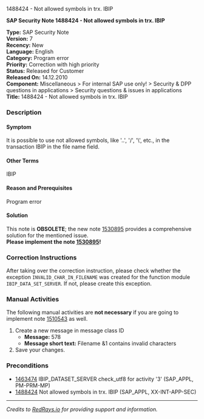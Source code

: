 1488424 - Not allowed symbols in trx. IBIP

**SAP Security Note 1488424 - Not allowed symbols in trx. IBIP**

**Type:** SAP Security Note  
**Version:** 7  
**Recency:** New  
**Language:** English  
**Category:** Program error  
**Priority:** Correction with high priority  
**Status:** Released for Customer  
**Released On:** 14.12.2010  
**Component:** Miscellaneous > For internal SAP use only! > Security & DPP questions in applications > Security questions & issues in applications  
**Title:** 1488424 - Not allowed symbols in trx. IBIP  

### Description

#### Symptom
It is possible to use not allowed symbols, like '..', '/', '\\', etc., in the transaction IBIP in the file name field.

#### Other Terms
IBIP

#### Reason and Prerequisites
Program error

#### Solution
This note is **OBSOLETE**; the new note [1530895](https://me.sap.com/notes/1530895) provides a comprehensive solution for the mentioned issue.  
**Please implement the note [1530895](https://me.sap.com/notes/1530895)!**

### Correction Instructions
After taking over the correction instruction, please check whether the exception `INVALID_CHAR_IN_FILENAME` was created for the function module `IBIP_DATA_SET_SERVER`. If not, please create this exception.

### Manual Activities
The following manual activities are **not necessary** if you are going to implement note [1510543](https://me.sap.com/notes/1510543) as well.

1. Create a new message in message class ID  
   - **Message:** 578  
   - **Message short text:** Filename &1 contains invalid characters  
2. Save your changes.

### Preconditions
- [1463474](https://me.sap.com/notes/1463474) IBIP_DATASET_SERVER check_utf8 for activity '3' (SAP_APPL, PM-PRM-MP)
- [1488424](https://me.sap.com/notes/1488424) Not allowed symbols in trx. IBIP (SAP_APPL, XX-INT-APP-SEC)

---

*Credits to [RedRays.io](https://redrays.io) for providing support and information.*